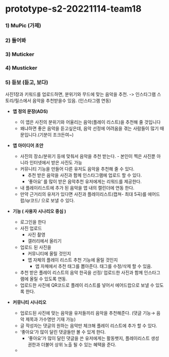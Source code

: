 # prototype-s2-20221114-team18

### 1) MuPic (가제)

### 2) 들어봐

### 3) Muticker

### 4) Musticker

### 5) 듣보 (듣고, 보다)

사진1장과 키워드를 업로드하면, 분위기와 무드에 맞는 음악을 추천.
-> 인스타그램 스토리/릴스에서 음악을 추천받을수 있음.  (인스타그램 연동)

- ****앱 정의 문장(ADS)****
    - 이 앱은 사진의 분위기와 어울리는 음악(플레이 리스트)을 추천해 줄 것입니다
    - 왜냐하면 좋은 음악을 듣고싶은데, 음악 선정에 어려움을 겪는 사람들이 많기 때문입니다.(기분이 조크든여~)
    
- **앱 아이디어 초안**
    - 사진의 장소/분위기 등에 맞춰서 음악을 추천 받는다. - 본인이 찍은 사진뿐 아니라 인터넷에서 받은 사진도 가능
    - 커뮤니티 기능을 만들어 다른 유저도 음악을 추천해 줄 수 있다.
        - 추천 받은 음악을 사진과 함께 인스타그램에 업로드 할 수 있다.
        - ‘좋아요’ 를 많이 받은 음악추천 유저에게는 리워드를 제공한다.
    - 내 플레이리스트에 추가 된 음악을 앱 내의 캘린더에 연동 한다.
    - 만약 근거리의 유저가 있다면 사진과 플레이리스트(캡쳐- 최대 5곡)를 에어드랍/qr코드/  으로 보낼 수 있다.
    
- **기능 ( 사용자 시나리오 중심 )**
    - 로그인을 한다
    - 사진 업로드
        - 사진 촬영
        - 갤러리에서 올리기
    - 업로드 된 사진을
        - 커뮤니티에 올릴 것인지
        - 앱 자체의 플레이 리스트 추천 기능에 올릴 것인지
            - 앱 자체에서 추천 태그를 뽑아준다. 태그를 수정/삭제 할 수 있음.
    - 추천 받은 플레이 리스트의 음악 한곡을 선정/ 업로드한 사진과 함께 인스타그램에 올릴 수 있도록 연동.
    - 업로드한 사진에 QR코드로 플레이 리스트를 넣어서 에어드랍으로 보낼 수 있도록 한다.

- **커뮤니티 시나리오**
    - 업로드된 사진에 맞는 음악을 유저들끼리 음악을 추천해준다. (댓글 기능→ 음악 제목과 가수명만 기재 가능)
    - 글 작성자는 댓글의 원하는 음악만 체크해 플레이 리스트에 추가 할 수 있다.
    - ‘좋아요’가 많이 달린 댓글들만 볼 수 있게 한다.
        - ‘좋아요’가 많이 달린 댓글을 쓴 유저에게는 활동뱃지, 플레이리스트 생성 권한과 더불어 상위 노출 될 수 있는 혜택을 준다.
    -
